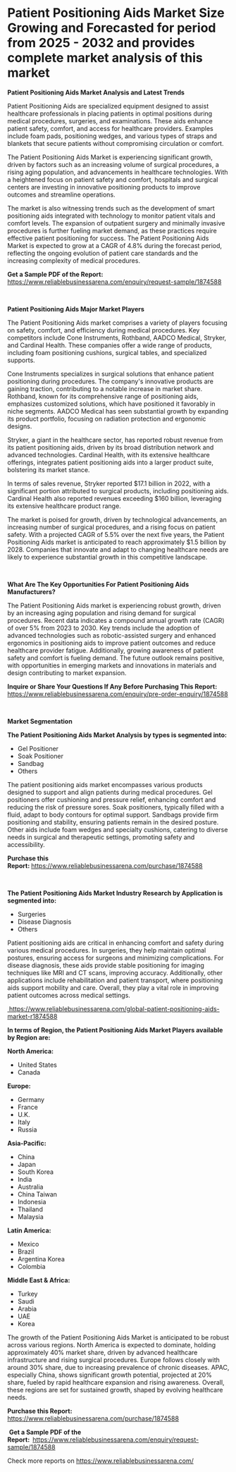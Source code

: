 <p><h1>Patient Positioning Aids Market Size Growing and Forecasted for period from 2025 - 2032 and provides complete market analysis of this market</h1></p><p><strong>Patient Positioning Aids Market Analysis and Latest Trends</strong></p>
<p><p>Patient Positioning Aids are specialized equipment designed to assist healthcare professionals in placing patients in optimal positions during medical procedures, surgeries, and examinations. These aids enhance patient safety, comfort, and access for healthcare providers. Examples include foam pads, positioning wedges, and various types of straps and blankets that secure patients without compromising circulation or comfort.</p><p>The Patient Positioning Aids Market is experiencing significant growth, driven by factors such as an increasing volume of surgical procedures, a rising aging population, and advancements in healthcare technologies. With a heightened focus on patient safety and comfort, hospitals and surgical centers are investing in innovative positioning products to improve outcomes and streamline operations.</p><p>The market is also witnessing trends such as the development of smart positioning aids integrated with technology to monitor patient vitals and comfort levels. The expansion of outpatient surgery and minimally invasive procedures is further fueling market demand, as these practices require effective patient positioning for success. The Patient Positioning Aids Market is expected to grow at a CAGR of 4.8% during the forecast period, reflecting the ongoing evolution of patient care standards and the increasing complexity of medical procedures.</p></p>
<p><strong>Get a Sample PDF of the Report:&nbsp;</strong> <a href="https://www.reliablebusinessarena.com/enquiry/request-sample/1874588?utm_campaign=2645&utm_medium=2&utm_source=Github&utm_content=ia&utm_term=04032025&utm_id=patient-positioning-aids">https://www.reliablebusinessarena.com/enquiry/request-sample/1874588</a></p>
<p>&nbsp;</p>
<p><strong>Patient Positioning Aids Major Market Players</strong></p>
<p><p>The Patient Positioning Aids market comprises a variety of players focusing on safety, comfort, and efficiency during medical procedures. Key competitors include Cone Instruments, Rothband, AADCO Medical, Stryker, and Cardinal Health. These companies offer a wide range of products, including foam positioning cushions, surgical tables, and specialized supports.</p><p>Cone Instruments specializes in surgical solutions that enhance patient positioning during procedures. The company's innovative products are gaining traction, contributing to a notable increase in market share. Rothband, known for its comprehensive range of positioning aids, emphasizes customized solutions, which have positioned it favorably in niche segments. AADCO Medical has seen substantial growth by expanding its product portfolio, focusing on radiation protection and ergonomic designs.</p><p>Stryker, a giant in the healthcare sector, has reported robust revenue from its patient positioning aids, driven by its broad distribution network and advanced technologies. Cardinal Health, with its extensive healthcare offerings, integrates patient positioning aids into a larger product suite, bolstering its market stance. </p><p>In terms of sales revenue, Stryker reported $17.1 billion in 2022, with a significant portion attributed to surgical products, including positioning aids. Cardinal Health also reported revenues exceeding $160 billion, leveraging its extensive healthcare product range.</p><p>The market is poised for growth, driven by technological advancements, an increasing number of surgical procedures, and a rising focus on patient safety. With a projected CAGR of 5.5% over the next five years, the Patient Positioning Aids market is anticipated to reach approximately $1.5 billion by 2028. Companies that innovate and adapt to changing healthcare needs are likely to experience substantial growth in this competitive landscape.</p></p>
<p>&nbsp;</p>
<p><strong>What Are The Key Opportunities For Patient Positioning Aids Manufacturers?</strong></p>
<p><p>The Patient Positioning Aids market is experiencing robust growth, driven by an increasing aging population and rising demand for surgical procedures. Recent data indicates a compound annual growth rate (CAGR) of over 5% from 2023 to 2030. Key trends include the adoption of advanced technologies such as robotic-assisted surgery and enhanced ergonomics in positioning aids to improve patient outcomes and reduce healthcare provider fatigue. Additionally, growing awareness of patient safety and comfort is fueling demand. The future outlook remains positive, with opportunities in emerging markets and innovations in materials and design contributing to market expansion.</p></p>
<p><strong>Inquire or Share Your Questions If Any Before Purchasing This Report:</strong> <a href="https://www.reliablebusinessarena.com/enquiry/pre-order-enquiry/1874588?utm_campaign=2645&utm_medium=2&utm_source=Github&utm_content=ia&utm_term=04032025&utm_id=patient-positioning-aids">https://www.reliablebusinessarena.com/enquiry/pre-order-enquiry/1874588</a></p>
<p>&nbsp;</p>
<p><strong>Market Segmentation</strong></p>
<p><strong>The Patient Positioning Aids Market Analysis by types is segmented into:</strong></p>
<p><ul><li>Gel Positioner</li><li>Soak Positioner</li><li>Sandbag</li><li>Others</li></ul></p>
<p><p>The patient positioning aids market encompasses various products designed to support and align patients during medical procedures. Gel positioners offer cushioning and pressure relief, enhancing comfort and reducing the risk of pressure sores. Soak positioners, typically filled with a fluid, adapt to body contours for optimal support. Sandbags provide firm positioning and stability, ensuring patients remain in the desired posture. Other aids include foam wedges and specialty cushions, catering to diverse needs in surgical and therapeutic settings, promoting safety and accessibility.</p></p>
<p><strong>Purchase this Report:&nbsp;</strong><a href="https://www.reliablebusinessarena.com/purchase/1874588?utm_campaign=2645&utm_medium=2&utm_source=Github&utm_content=ia&utm_term=04032025&utm_id=patient-positioning-aids">https://www.reliablebusinessarena.com/purchase/1874588</a></p>
<p>&nbsp;</p>
<p><strong>The Patient Positioning Aids Market Industry Research by Application is segmented into:</strong></p>
<p><ul><li>Surgeries</li><li>Disease Diagnosis</li><li>Others</li></ul></p>
<p><p>Patient positioning aids are critical in enhancing comfort and safety during various medical procedures. In surgeries, they help maintain optimal postures, ensuring access for surgeons and minimizing complications. For disease diagnosis, these aids provide stable positioning for imaging techniques like MRI and CT scans, improving accuracy. Additionally, other applications include rehabilitation and patient transport, where positioning aids support mobility and care. Overall, they play a vital role in improving patient outcomes across medical settings.</p></p>
<p><a href="https://www.reliablebusinessarena.com/global-patient-positioning-aids-market-r1874588?utm_campaign=2645&utm_medium=2&utm_source=Github&utm_content=ia&utm_term=04032025&utm_id=patient-positioning-aids">&nbsp;https://www.reliablebusinessarena.com/global-patient-positioning-aids-market-r1874588</a></p>
<p><strong>In terms of Region, the Patient Positioning Aids Market Players available by Region are:</strong></p>
<p>
    <p> <strong> North America: </strong>
        <ul>
            <li>United States</li>
            <li>Canada</li>
        </ul>
        </p> 
    <p> <strong> Europe: </strong>
        <ul>
            <li>Germany</li>
            <li>France</li>
            <li>U.K.</li>
            <li>Italy</li>
            <li>Russia</li>
        </ul>
        </p> 
    <p> <strong> Asia-Pacific: </strong>
        <ul>
            <li>China</li>
            <li>Japan</li>
            <li>South Korea</li>
            <li>India</li>
            <li>Australia</li>
            <li>China Taiwan</li>
            <li>Indonesia</li>
            <li>Thailand</li>
            <li>Malaysia</li>
        </ul>
        </p> 
    <p> <strong> Latin America: </strong>
        <ul>
            <li>Mexico</li>
            <li>Brazil</li>
            <li>Argentina Korea</li>
            <li>Colombia</li>
        </ul>
        </p> 
    <p> <strong> Middle East & Africa: </strong>
        <ul>
            <li>Turkey</li>
            <li>Saudi</li>
            <li>Arabia</li>
            <li>UAE</li>
            <li>Korea</li>
        </ul>
    </p>
    </p>
<p><p>The growth of the Patient Positioning Aids Market is anticipated to be robust across various regions. North America is expected to dominate, holding approximately 40% market share, driven by advanced healthcare infrastructure and rising surgical procedures. Europe follows closely with around 30% share, due to increasing prevalence of chronic diseases. APAC, especially China, shows significant growth potential, projected at 20% share, fueled by rapid healthcare expansion and rising awareness. Overall, these regions are set for sustained growth, shaped by evolving healthcare needs.</p></p>
<p><strong>Purchase this Report: </strong><a href="https://www.reliablebusinessarena.com/purchase/1874588?utm_campaign=2645&utm_medium=2&utm_source=Github&utm_content=ia&utm_term=04032025&utm_id=patient-positioning-aids">https://www.reliablebusinessarena.com/purchase/1874588</a></p>
<p>&nbsp;<strong>Get a Sample PDF of the Report:&nbsp;&nbsp;</strong><a href="https://www.reliablebusinessarena.com/enquiry/request-sample/1874588?utm_campaign=2645&utm_medium=2&utm_source=Github&utm_content=ia&utm_term=04032025&utm_id=patient-positioning-aids">https://www.reliablebusinessarena.com/enquiry/request-sample/1874588</a></p>
<p><strong></strong></p>
<p>Check more reports on <a href="https://www.reliablebusinessarena.com/?utm_campaign=2645&utm_medium=2&utm_source=Github&utm_content=ia&utm_term=04032025&utm_id=patient-positioning-aids">https://www.reliablebusinessarena.com/</a></p>